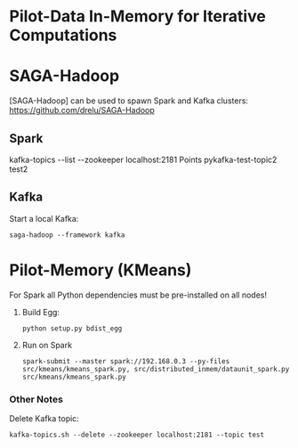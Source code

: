 # Pilot-Data In-Memory for Iterative Computations

# SAGA-Hadoop

[SAGA-Hadoop] can be used to spawn Spark and Kafka clusters: <https://github.com/drelu/SAGA-Hadoop>


## Spark

kafka-topics --list --zookeeper localhost:2181
Points
pykafka-test-topic2
test2


## Kafka

Start a local Kafka:

    saga-hadoop --framework kafka


# Pilot-Memory (KMeans)

For Spark all Python dependencies must be pre-installed on all nodes!


 1. Build Egg:
 
        python setup.py bdist_egg


 2. Run on Spark       
  
        spark-submit --master spark://192.168.0.3 --py-files src/kmeans/kmeans_spark.py, src/distributed_inmem/dataunit_spark.py src/kmeans/kmeans_spark.py



### Other Notes

Delete Kafka topic:

    kafka-topics.sh --delete --zookeeper localhost:2181 --topic test
